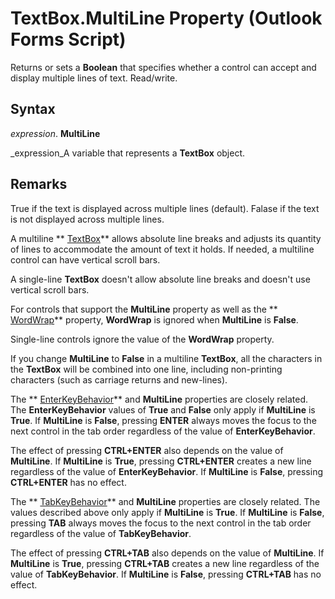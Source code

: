 
# TextBox.MultiLine Property (Outlook Forms Script)

Returns or sets a  **Boolean** that specifies whether a control can accept and display multiple lines of text. Read/write.


## Syntax

 _expression_. **MultiLine**

 _expression_A variable that represents a  **TextBox** object.


## Remarks

True if the text is displayed across multiple lines (default). Falase if the text is not displayed across multiple lines.

A multiline  ** [TextBox](4a0e4a3d-beca-9f94-7e27-469c4bafe250.md)** allows absolute line breaks and adjusts its quantity of lines to accommodate the amount of text it holds. If needed, a multiline control can have vertical scroll bars.

A single-line  **TextBox** doesn't allow absolute line breaks and doesn't use vertical scroll bars.

For controls that support the  **MultiLine** property as well as the ** [WordWrap](fb50b340-9fe7-17b5-4f5f-d2fdd266f37d.md)** property, **WordWrap** is ignored when **MultiLine** is **False**.

Single-line controls ignore the value of the  **WordWrap** property.

If you change  **MultiLine** to **False** in a multiline **TextBox**, all the characters in the  **TextBox** will be combined into one line, including non-printing characters (such as carriage returns and new-lines).

The  ** [EnterKeyBehavior](2af4a64e-4939-ae46-0d25-67fe986d413a.md)** and **MultiLine** properties are closely related. The **EnterKeyBehavior** values of **True** and **False** only apply if **MultiLine** is **True**. If  **MultiLine** is **False**, pressing  **ENTER** always moves the focus to the next control in the tab order regardless of the value of **EnterKeyBehavior**.

The effect of pressing  **CTRL+ENTER** also depends on the value of **MultiLine**. If  **MultiLine** is **True**, pressing  **CTRL+ENTER** creates a new line regardless of the value of **EnterKeyBehavior**. If  **MultiLine** is **False**, pressing  **CTRL+ENTER** has no effect.

The  ** [TabKeyBehavior](5b8bdc3c-9000-a7fd-af39-743cc117e02d.md)** and **MultiLine** properties are closely related. The values described above only apply if **MultiLine** is **True**. If  **MultiLine** is **False**, pressing  **TAB** always moves the focus to the next control in the tab order regardless of the value of **TabKeyBehavior**.

The effect of pressing  **CTRL+TAB** also depends on the value of **MultiLine**. If  **MultiLine** is **True**, pressing  **CTRL+TAB** creates a new line regardless of the value of **TabKeyBehavior**. If  **MultiLine** is **False**, pressing  **CTRL+TAB** has no effect.

